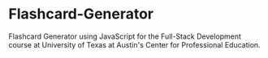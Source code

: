 # Flashcard-Generator

Flashcard Generator using JavaScript for the Full-Stack Development course at University of Texas at Austin's Center for Professional Education.
